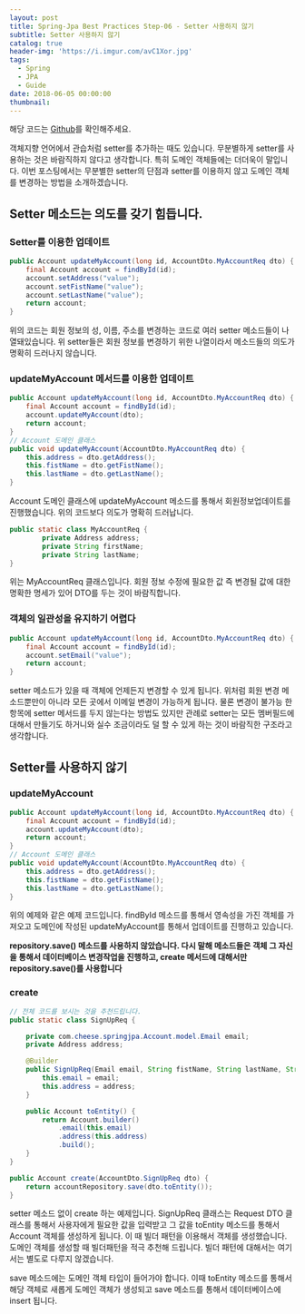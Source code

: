```yaml
---
layout: post
title: Spring-Jpa Best Practices Step-06 - Setter 사용하지 않기
subtitle: Setter 사용하지 않기
catalog: true
header-img: 'https://i.imgur.com/avC1Xor.jpg'
tags:
  - Spring
  - JPA
  - Guide
date: 2018-06-05 00:00:00
thumbnail:
---
```


해당 코드는 [Github](https://github.com/cheese10yun/spring-jpa-best-practices)를 확인해주세요.

객체지향 언어에서 관습처럼 setter를 추가하는 때도 있습니다. 무분별하게 setter를 사용하는 것은 바람직하지 않다고 생각합니다. 특히 도메인 객체들에는 더더욱이 말입니다. 이번 포스팅에서는 무분별한 setter의 단점과 setter를 이용하지 않고 도메인 객체를 변경하는 방법을 소개하겠습니다.

## Setter 메소드는 의도를 갖기 힘듭니다.

### Setter를 이용한 업데이트
```java
public Account updateMyAccount(long id, AccountDto.MyAccountReq dto) {
    final Account account = findById(id);
    account.setAddress("value");
    account.setFistName("value");
    account.setLastName("value");
    return account;
}
```
위의 코드는 회원 정보의 성, 이름, 주소를 변경하는 코드로 여러 setter 메소드들이 나열돼있습니다. 위 setter들은 회원 정보를 변경하기 위한 나열이라서 메소드들의 의도가 명확히 드러나지 않습니다.

### updateMyAccount 메서드를 이용한 업데이트
```java
public Account updateMyAccount(long id, AccountDto.MyAccountReq dto) {
    final Account account = findById(id);
    account.updateMyAccount(dto);
    return account;
}
// Account 도메인 클래스
public void updateMyAccount(AccountDto.MyAccountReq dto) {
    this.address = dto.getAddress();
    this.fistName = dto.getFistName();
    this.lastName = dto.getLastName();
}
```
Account 도메인 클래스에 updateMyAccount 메소드를 통해서 회원정보업데이트를 진행했습니다. 위의 코드보다 의도가 명확히 드러납니다.

```java
public static class MyAccountReq {
		private Address address;
		private String firstName;
		private String lastName;
}
```
위는 MyAccountReq 클래스입니다. 회원 정보 수정에 필요한 값 즉 변경될 값에 대한 명확한 명세가 있어 DTO를 두는 것이 바람직합니다.

### 객체의 일관성을 유지하기 어렵다
```java
public Account updateMyAccount(long id, AccountDto.MyAccountReq dto) {
    final Account account = findById(id);
    account.setEmail("value");
    return account;
}
```
setter 메소드가 있을 때 객체에 언제든지 변경할 수 있게 됩니다. 위처럼 회원 변경 메소드뿐만이 아니라 모든 곳에서 이메일 변경이 가능하게 됩니다. 물론 변경이 불가능 한 항목에 setter 메서드를 두지 않는다는 방법도 있지만 관례로 setter는 모든 멤버필드에 대해서 만들기도 하거니와 실수 조금이라도 덜 할 수 있게 하는 것이 바람직한 구조라고 생각합니다.

## Setter를 사용하지 않기

### updateMyAccount

```java
public Account updateMyAccount(long id, AccountDto.MyAccountReq dto) {
    final Account account = findById(id);
    account.updateMyAccount(dto);
    return account;
}
// Account 도메인 클래스
public void updateMyAccount(AccountDto.MyAccountReq dto) {
    this.address = dto.getAddress();
    this.fistName = dto.getFistName();
    this.lastName = dto.getLastName();
}
```
위의 예제와 같은 예제 코드입니다. findById 메소드를 통해서 영속성을 가진 객체를 가져오고 도메인에 작성된 updateMyAccount를 통해서 업데이트를 진행하고 있습니다.

**repository.save() 메소드를 사용하지 않았습니다. 다시 말해 메소드들은 객체 그 자신을 통해서 데이터베이스 변경작업을 진행하고, create 메서드에 대해서만 repository.save()를 사용합니다**
### create
```java
// 전체 코드를 보시는 것을 추천드립니다.
public static class SignUpReq {

	private com.cheese.springjpa.Account.model.Email email;
	private Address address;

	@Builder
	public SignUpReq(Email email, String fistName, String lastName, String password, Address address) {
        this.email = email;
        this.address = address;
	}

	public Account toEntity() {
        return Account.builder()
            .email(this.email)
            .address(this.address)
            .build();
	}
}

public Account create(AccountDto.SignUpReq dto) {
    return accountRepository.save(dto.toEntity());
}
```
setter 메소드 없이 create 하는 예제입니다. SignUpReq 클래스는 Request DTO 클래스를 통해서 사용자에게 필요한 값을 입력받고 그 값을 toEntity 메소드를 통해서 Account 객체를 생성하게 됩니다. 이 때 빌더 패턴을 이용해서 객체를 생성했습니다. 도메인 객체를 생성할 때 빌더패턴을 적극 추천해 드립니다. 빌더 패턴에 대해서는 여기서는 별도로 다루지 않겠습니다.

save 메소드에는 도메인 객체 타입이 들어가야 합니다. 이때 toEntity 메소드를 통해서 해당 객체로 새롭게 도메인 객체가 생성되고 save 메소드를 통해서 데이터베이스에 insert 됩니다.
